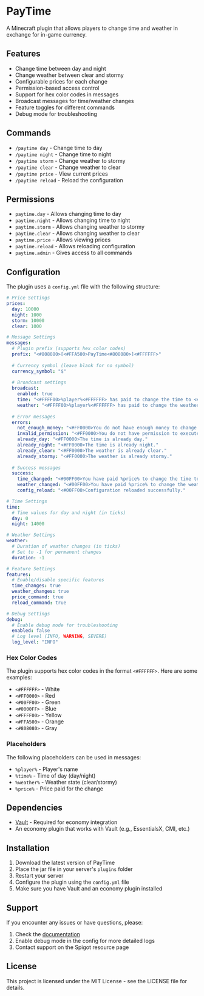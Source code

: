 # PayTime

A Minecraft plugin that allows players to change time and weather in exchange for in-game currency.

## Features

- Change time between day and night
- Change weather between clear and stormy
- Configurable prices for each change
- Permission-based access control
- Support for hex color codes in messages
- Broadcast messages for time/weather changes
- Feature toggles for different commands
- Debug mode for troubleshooting

## Commands

- `/paytime day` - Change time to day
- `/paytime night` - Change time to night
- `/paytime storm` - Change weather to stormy
- `/paytime clear` - Change weather to clear
- `/paytime price` - View current prices
- `/paytime reload` - Reload the configuration

## Permissions

- `paytime.day` - Allows changing time to day
- `paytime.night` - Allows changing time to night
- `paytime.storm` - Allows changing weather to stormy
- `paytime.clear` - Allows changing weather to clear
- `paytime.price` - Allows viewing prices
- `paytime.reload` - Allows reloading configuration
- `paytime.admin` - Gives access to all commands

## Configuration

The plugin uses a `config.yml` file with the following structure:

```yaml
# Price Settings
prices:
  day: 10000
  night: 1000
  storm: 10000
  clear: 1000

# Message Settings
messages:
  # Plugin prefix (supports hex color codes)
  prefix: "<#808080>[<#FFA500>PayTime<#808080>]<#FFFFFF>"
  
  # Currency symbol (leave blank for no symbol)
  currency_symbol: "$"
  
  # Broadcast settings
  broadcast:
    enabled: true
    time: "<#FFFF00>%player%<#FFFFFF> has paid to change the time to <#FFFF00>%time%<#FFFFFF>."
    weather: "<#FFFF00>%player%<#FFFFFF> has paid to change the weather to <#FFFF00>%weather%<#FFFFFF>."
  
  # Error messages
  errors:
    not_enough_money: "<#FF0000>You do not have enough money to change the time."
    invalid_permission: "<#FF0000>You do not have permission to execute this command."
    already_day: "<#FF0000>The time is already day."
    already_night: "<#FF0000>The time is already night."
    already_clear: "<#FF0000>The weather is already clear."
    already_stormy: "<#FF0000>The weather is already stormy."
  
  # Success messages
  success:
    time_changed: "<#00FF00>You have paid %price% to change the time to <#FFFF00>%time%<#FFFFFF>."
    weather_changed: "<#00FF00>You have paid %price% to change the weather to <#FFFF00>%weather%<#FFFFFF>."
    config_reload: "<#00FF00>Configuration reloaded successfully."

# Time Settings
time:
  # Time values for day and night (in ticks)
  day: 0
  night: 14000

# Weather Settings
weather:
  # Duration of weather changes (in ticks)
  # Set to -1 for permanent changes
  duration: -1

# Feature Settings
features:
  # Enable/disable specific features
  time_changes: true
  weather_changes: true
  price_command: true
  reload_command: true

# Debug Settings
debug:
  # Enable debug mode for troubleshooting
  enabled: false
  # Log level (INFO, WARNING, SEVERE)
  log_level: "INFO"
```

### Hex Color Codes

The plugin supports hex color codes in the format `<#FFFFFF>`. Here are some examples:
- `<#FFFFFF>` - White
- `<#FF0000>` - Red
- `<#00FF00>` - Green
- `<#0000FF>` - Blue
- `<#FFFF00>` - Yellow
- `<#FFA500>` - Orange
- `<#808080>` - Gray

### Placeholders

The following placeholders can be used in messages:
- `%player%` - Player's name
- `%time%` - Time of day (day/night)
- `%weather%` - Weather state (clear/stormy)
- `%price%` - Price paid for the change

## Dependencies

- [Vault](https://www.spigotmc.org/resources/vault.34315/) - Required for economy integration
- An economy plugin that works with Vault (e.g., EssentialsX, CMI, etc.)

## Installation

1. Download the latest version of PayTime
2. Place the jar file in your server's `plugins` folder
3. Restart your server
4. Configure the plugin using the `config.yml` file
5. Make sure you have Vault and an economy plugin installed

## Support

If you encounter any issues or have questions, please:
1. Check the [documentation](https://www.spigotmc.org/resources/paytime.107012/)
2. Enable debug mode in the config for more detailed logs
3. Contact support on the Spigot resource page

## License

This project is licensed under the MIT License - see the LICENSE file for details.
